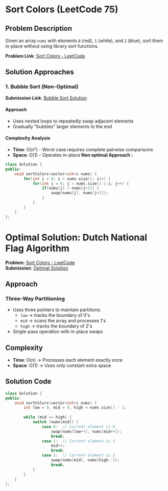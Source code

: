 # Sort Colors (LeetCode 75)

## Problem Description
Given an array `nums` with elements `0` (red), `1` (white), and `2` (blue), sort them in-place without using library sort functions.

**Problem Link**: [Sort Colors - LeetCode](https://leetcode.com/problems/sort-colors/)

## Solution Approaches

### 1. Bubble Sort (Non-Optimal)
**Submission Link**: [Bubble Sort Solution](https://leetcode.com/problems/sort-colors/submissions/1624361752)

#### Approach
- Uses nested loops to repeatedly swap adjacent elements
- Gradually "bubbles" larger elements to the end

#### Complexity Analysis
- **Time**: O(n²) - Worst case requires complete pairwise comparisons
- **Space**: O(1) - Operates in-place
**Non optimal Approach :**
```cpp
class Solution {
public:
    void sortColors(vector<int>& nums) {
        for(int i = 0; i < nums.size(); i++) {
            for(int j = 0; j < nums.size()-1-i; j++) {
                if(nums[j] > nums[j+1]) {
                    swap(nums[j], nums[j+1]);
                }
            }
        }
    }
};
```
# Optimal Solution: Dutch National Flag Algorithm

**Problem**: [Sort Colors - LeetCode](https://leetcode.com/problems/sort-colors/)  
**Submission**: [Optimal Solution](https://leetcode.com/problems/sort-colors/submissions/1624361168)

## Approach
### Three-Way Partitioning
- Uses three pointers to maintain partitions:
  - `low` → tracks the boundary of 0's
  - `mid` → scans the array and processes 1's
  - `high` → tracks the boundary of 2's
- Single-pass operation with in-place swaps

## Complexity
- **Time**: O(n) → Processes each element exactly once  
- **Space**: O(1) → Uses only constant extra space

## Solution Code
```cpp
class Solution {
public:
    void sortColors(vector<int>& nums) {
        int low = 0, mid = 0, high = nums.size() - 1;
        
        while (mid <= high) {
            switch (nums[mid]) {
                case 0:  // Current element is 0
                    swap(nums[low++], nums[mid++]);
                    break;
                case 1:  // Current element is 1
                    mid++;
                    break;
                case 2:  // Current element is 2
                    swap(nums[mid], nums[high--]);
                    break;
            }
        }
    }
};
